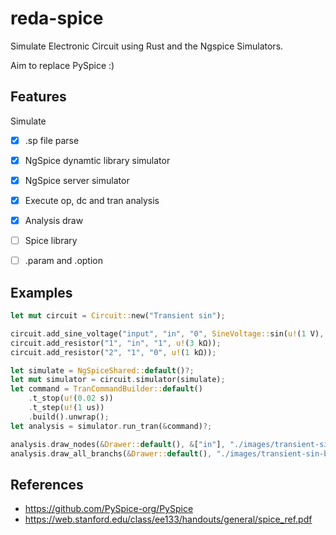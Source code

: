 # reda-spice

Simulate Electronic Circuit using Rust and the Ngspice Simulators. 

Aim to replace PySpice :)


## Features

Simulate

- [x] .sp file parse  
- [x] NgSpice dynamtic library simulator
- [x] NgSpice server simulator
- [x] Execute op, dc and tran analysis
- [x] Analysis draw
- [ ] Spice library
- [ ] .param and .option 


## Examples

```rust
let mut circuit = Circuit::new("Transient sin");

circuit.add_sine_voltage("input", "in", "0", SineVoltage::sin(u!(1 V), u!(100 Hz)));
circuit.add_resistor("1", "in", "1", u!(3 kΩ));
circuit.add_resistor("2", "1", "0", u!(1 kΩ));

let simulate = NgSpiceShared::default()?;
let mut simulator = circuit.simulator(simulate);
let command = TranCommandBuilder::default()
    .t_stop(u!(0.02 s))
    .t_step(u!(1 us))
    .build().unwrap();
let analysis = simulator.run_tran(&command)?;

analysis.draw_nodes(&Drawer::default(), &["in"], "./images/transient-sin-nodes.png")?;
analysis.draw_all_branchs(&Drawer::default(), "./images/transient-sin-branchs.png")?;
```


## References

- https://github.com/PySpice-org/PySpice
- https://web.stanford.edu/class/ee133/handouts/general/spice_ref.pdf
